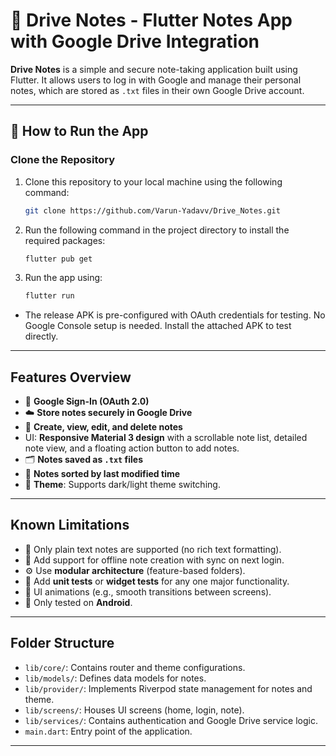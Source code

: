 # 📓 Drive Notes - Flutter Notes App with Google Drive Integration

**Drive Notes** is a simple and secure note-taking application built using Flutter. It allows users to log in with Google and manage their personal notes, which are stored as `.txt` files in their own Google Drive account.

---

## 🚀 How to Run the App

### Clone the Repository
1. Clone this repository to your local machine using the following command:

    ```bash
    git clone https://github.com/Varun-Yadavv/Drive_Notes.git
    ```

2. Run the following command in the project directory to install the required packages:

    ```bash
    flutter pub get
    ```

3. Run the app using:

    ```bash
    flutter run
    ```

- The release APK is pre-configured with OAuth credentials for testing. No Google Console setup is needed. Install the attached APK to test directly.

---

## Features Overview

- 🔐 **Google Sign-In (OAuth 2.0)**
- ☁️ **Store notes securely in Google Drive**
- 📝 **Create, view, edit, and delete notes**
- UI: **Responsive Material 3 design** with a scrollable note list, detailed note view, and a floating action button to add notes.
- 🗂️ **Notes saved as `.txt` files**
- 🔄 **Notes sorted by last modified time**
- 💾 **Theme**: Supports dark/light theme switching.

---

## Known Limitations

- 🛑 Only plain text notes are supported (no rich text formatting).
- 🔄 Add support for offline note creation with sync on next login.
- ⚙️ Use **modular architecture** (feature-based folders).
- 🧪 Add **unit tests** or **widget tests** for any one major functionality.
- 🎨 UI animations (e.g., smooth transitions between screens).
- 📱 Only tested on **Android**.

---

## Folder Structure

- `lib/core/`: Contains router and theme configurations.
- `lib/models/`: Defines data models for notes.
- `lib/provider/`: Implements Riverpod state management for notes and theme.
- `lib/screens/`: Houses UI screens (home, login, note).
- `lib/services/`: Contains authentication and Google Drive service logic.
- `main.dart`: Entry point of the application.

---

